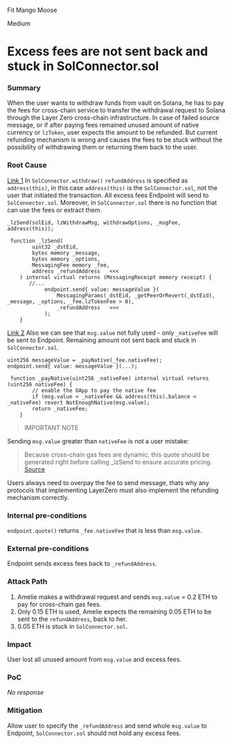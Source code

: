 Fit Mango Moose

Medium

# Excess fees are not sent back and stuck in SolConnector.sol

### Summary

When the user wants to withdraw funds from vault on Solana, he has to pay the fees for cross-chain service to transfer the withdrawal request to Solana through the Layer Zero cross-chain infrastructure. In case of failed source message, or if after paying fees remained unused amount of native currency or `lzToken`, user expects the amount to be refunded. 
But current refunding mechanism is wrong and causes the fees to be stuck without the possibility of withdrawing them or returning them back to the user.

### Root Cause

[Link 1](https://github.com/sherlock-audit/2024-09-orderly-network-solana-contract/blob/a40ed80ce4a196bc81bfa6dfb749c19b92c623b0/sol-cc/contracts/SolConnector.sol#L97)
In `SolConnector.withdraw()` `refundAddress` is specified as `address(this)`, in this case `address(this)` is the `SolConnector.sol`, not the user that initiated the transaction. All excess fees Endpoint will send to `SolConnector.sol`. Moreover, in `SolConnector.sol` there is no function that can use the fees or extract them.
```solidity
_lzSend(solEid, lzWithdrawMsg, withdrawOptions, _msgFee, address(this));

 function _lzSend(
        uint32 _dstEid,
        bytes memory _message,
        bytes memory _options,
        MessagingFee memory _fee,
        address _refundAddress   <<<
    ) internal virtual returns (MessagingReceipt memory receipt) {
       //...
            endpoint.send{ value: messageValue }(
                MessagingParams(_dstEid, _getPeerOrRevert(_dstEid), _message, _options, _fee.lzTokenFee > 0),
                _refundAddress   <<<
            );
    }
```
[Link 2](https://github.com/sherlock-audit/2024-09-orderly-network-solana-contract/blob/a40ed80ce4a196bc81bfa6dfb749c19b92c623b0/sol-cc/contracts/layerzerolabs/lz-evm-oapp-v2/contracts/oapp/OAppSenderUpgradeable.sol#L110-L114)
Also we can see that `msg.value` not fully used - only `_nativeFee` will be sent to Endpoint. Remaining amount not sent back and stuck in `SolConnector.sol`.
```solidity
uint256 messageValue = _payNative(_fee.nativeFee);
endpoint.send{ value: messageValue }(...);

 function _payNative(uint256 _nativeFee) internal virtual returns (uint256 nativeFee) {
        // enable the OApp to pay the native fee
        if (msg.value < _nativeFee && address(this).balance < _nativeFee) revert NotEnoughNative(msg.value);
        return _nativeFee;
    }
```

>IMPORTANT NOTE

Sending `msg.value` greater than `nativeFee` is not a user mistake:
>Because cross-chain gas fees are dynamic, this quote should be generated right before calling _lzSend to ensure accurate pricing. [Sourсe](https://docs.layerzero.network/v2/developers/evm/oapp/overview#implementing-_lzsend:~:text=Because%20cross%2Dchain%20gas%20fees%20are%20dynamic%2C%20this%20quote%20should%20be%20generated%20right%20before%20calling%20_lzSend%20to%20ensure%20accurate%20pricing.)

Users always need to overpay the fee to send message, thats why any protocols that implementing LayerZero must also implement the refunding mechanism correctly.

### Internal pre-conditions

`endpoint.quote()` returns `_fee.nativeFee` that is less than `msg.value`.

### External pre-conditions

Endpoint sends excess fees back to `_refundAddress`.

### Attack Path

1. Amelie makes a withdrawal request and sends `msg.value` = 0.2 ETH to pay for cross-chain gas fees.
2. Only 0.15 ETH is used, Amelie expects the remaining 0.05 ETH to be sent to the `refundAddress`, back to her.
3. 0.05 ETH is stuck in `SolConnector.sol`.


### Impact

User lost all unused amount from `msg.value` and excess fees.

### PoC

_No response_

### Mitigation

Allow user to specify the `_refundAddress` and send whole `msg.value` to Endpoint, `SolConnector.sol` should not hold any excess fees.